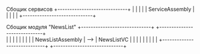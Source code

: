Сбощик сервисов
+-----------------------------+
|                             |
|                             |
|       ServiceAssembly       |
|                             |
|                             |
+-----------------------------+


Сбощик модуля "NewsList"
+-----------------------------+      +-----------------------------+     
|                             |      |                             |
|                             |      |                             |
|       NewsListAssembly      |  --> |          NewsListVC         |
|                             |      |                             |
|                             |      |                             |
+-----------------------------+      +-----------------------------+
